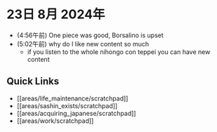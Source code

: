 # 23日 8月 2024年
- (4:56午前) One piece was good, Borsalino is upset
- (5:02午前) why do I like new content so much
  - if you listen to the whole nihongo con teppei you can have new content

 



## Quick Links
- [[areas/life_maintenance/scratchpad]]
- [[areas/sashin_exists/scratchpad]]
- [[areas/acquiring_japanese/scratchpad]]
- [[areas/work/scratchpad]]
